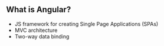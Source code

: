 ## What is Angular?

- JS framework for creating Single Page Applications (SPAs)
- MVC architecture
- Two-way data binding

